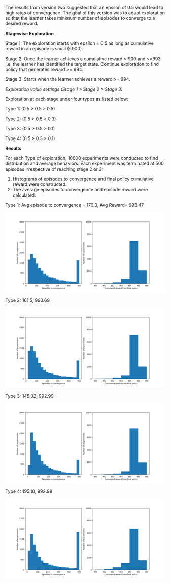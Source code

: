 
The results from version two suggested that an epsilon of 0.5 would lead to high rates of convergence. 
The goal of this version was to adapt exploration so that the learner takes minimum number of episodes to converge to a desired reward.

**Stagewise Exploration**

Stage 1: The exploration starts with epsilon = 0.5 as long as cumulative reward in an episode is small (<900).

Stage 2: Once the learner achieves a cumulative reward > 900 and <=993 i.e. the learner has identified the target state. Continue exploration to find policy that generates reward >= 994. 

Stage 3: Starts when the learner achieves a reward >= 994. 

_Exploration value settings (Stage 1 > Stage 2 > Stage 3)_

Exploration at each stage under four types as listed below:

Type 1: (0.5 > 0.5 > 0.5)

Type 2: (0.5 > 0.5 > 0.3)

Type 3: (0.5 > 0.5 > 0.1)

Type 4: (0.5 > 0.3 > 0.1)

**Results**

For each Type of exploration, 10000 experiments were conducted to find distribution and average behaviors. Each experiment was terminated at 500 episodes irrespective of reaching stage 2 or 3:
1. Histograms of episodes to convergence and final policy cumulative reward were constructed.
2. The average episodes to convergence and episode reward were calculated.

Type 1: Avg episode to convergence = 179.3, Avg Reward= 993.47 

![](https://github.com/Rakshith6/UnimanualReaching_Simulation/blob/master/Version%203-Stagewise%20exploration/Epsilon0.5-0.5-0.5.png)

Type 2: 161.5, 993.69

![](https://github.com/Rakshith6/UnimanualReaching_Simulation/blob/master/Version%203-Stagewise%20exploration/Epsilon0.5-0.5-0.3.png)

Type 3: 145.02, 992.99

![](https://github.com/Rakshith6/UnimanualReaching_Simulation/blob/master/Version%203-Stagewise%20exploration/Epsilon0.5-0.5-0.1.png)

Type 4: 195.10, 992.98

![](https://github.com/Rakshith6/UnimanualReaching_Simulation/blob/master/Version%203-Stagewise%20exploration/Epsilon0.5-0.3-0.1.png)
